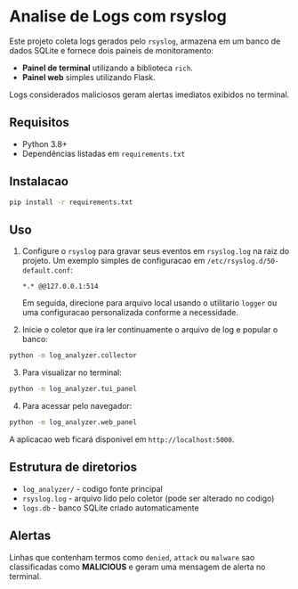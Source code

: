 # Analise de Logs com rsyslog

Este projeto coleta logs gerados pelo `rsyslog`, armazena em um banco de dados
SQLite e fornece dois paineis de monitoramento:

- **Painel de terminal** utilizando a biblioteca `rich`.
- **Painel web** simples utilizando Flask.

Logs considerados maliciosos geram alertas imediatos exibidos no terminal.

## Requisitos

- Python 3.8+
- Dependências listadas em `requirements.txt`

## Instalacao

```bash
pip install -r requirements.txt
```

## Uso

1. Configure o `rsyslog` para gravar seus eventos em `rsyslog.log` na raiz do
   projeto. Um exemplo simples de configuracao em `/etc/rsyslog.d/50-default.conf`:
   
   ```
   *.* @@127.0.0.1:514
   ```
   
   Em seguida, direcione para arquivo local usando o utilitario `logger` ou uma
   configuracao personalizada conforme a necessidade.

2. Inicie o coletor que ira ler continuamente o arquivo de log e popular o banco:

```bash
python -m log_analyzer.collector
```

3. Para visualizar no terminal:

```bash
python -m log_analyzer.tui_panel
```

4. Para acessar pelo navegador:

```bash
python -m log_analyzer.web_panel
```

A aplicacao web ficará disponivel em `http://localhost:5000`.

## Estrutura de diretorios

- `log_analyzer/` - codigo fonte principal
- `rsyslog.log` - arquivo lido pelo coletor (pode ser alterado no codigo)
- `logs.db` - banco SQLite criado automaticamente

## Alertas

Linhas que contenham termos como `denied`, `attack` ou `malware` sao
classificadas como **MALICIOUS** e geram uma mensagem de alerta no terminal.
